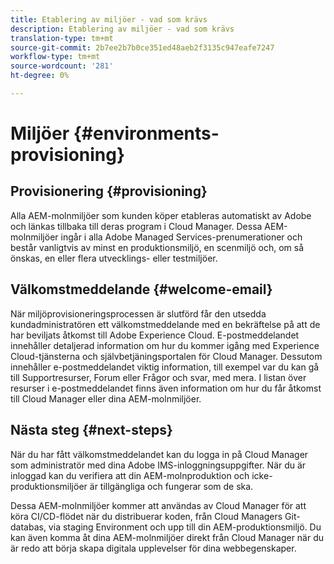 ```yaml
---
title: Etablering av miljöer - vad som krävs
description: Etablering av miljöer - vad som krävs
translation-type: tm+mt
source-git-commit: 2b7ee2b7b0ce351ed48aeb2f3135c947eafe7247
workflow-type: tm+mt
source-wordcount: '281'
ht-degree: 0%

---
```



# Miljöer {#environments-provisioning}

## Provisionering {#provisioning}

Alla AEM-molnmiljöer som kunden köper etableras automatiskt av Adobe och länkas tillbaka till deras program i Cloud Manager. Dessa AEM-molnmiljöer ingår i alla Adobe Managed Services-prenumerationer och består vanligtvis av minst en produktionsmiljö, en scenmiljö och, om så önskas, en eller flera utvecklings- eller testmiljöer.

## Välkomstmeddelande {#welcome-email}

När miljöprovisioneringsprocessen är slutförd får den utsedda kundadministratören ett välkomstmeddelande med en bekräftelse på att de har beviljats åtkomst till Adobe Experience Cloud. E-postmeddelandet innehåller detaljerad information om hur du kommer igång med Experience Cloud-tjänsterna och självbetjäningsportalen för Cloud Manager. Dessutom innehåller e-postmeddelandet viktig information, till exempel var du kan gå till Supportresurser, Forum eller Frågor och svar, med mera. I listan över resurser i e-postmeddelandet finns även information om hur du får åtkomst till Cloud Manager eller dina AEM-molnmiljöer.

## Nästa steg {#next-steps}

När du har fått välkomstmeddelandet kan du logga in på Cloud Manager som administratör med dina Adobe IMS-inloggningsuppgifter. När du är inloggad kan du verifiera att din AEM-molnproduktion och icke-produktionsmiljöer är tillgängliga och fungerar som de ska.

Dessa AEM-molnmiljöer kommer att användas av Cloud Manager för att köra CI/CD-flödet när du distribuerar koden, från Cloud Managers Git-databas, via staging Environment och upp till din AEM-produktionsmiljö. Du kan även komma åt dina AEM-molnmiljöer direkt från Cloud Manager när du är redo att börja skapa digitala upplevelser för dina webbegenskaper.